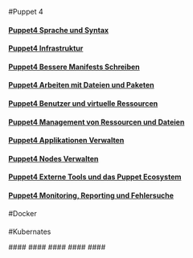 #Puppet 4

#### [Puppet4 Sprache und Syntax](../puppet4-basics)
#### [Puppet4 Infrastruktur](../puppet4-infrastruktur)
#### [Puppet4 Bessere Manifests Schreiben](../puppet4-bessere-manifests)
#### [Puppet4 Arbeiten mit Dateien und Paketen](../puppet4-datein-packete)
#### [Puppet4 Benutzer und virtuelle Ressourcen](../puppet4-benutzer-virtuelleressourcen)
#### [Puppet4 Management von Ressourcen und Dateien](../puppet4-ressourcen-datein)
#### [Puppet4 Applikationen Verwalten](../puppet4-applikationen)
#### [Puppet4 Nodes Verwalten](../puppet4-nodes)
#### [Puppet4 Externe Tools und das Puppet Ecosystem](../puppet4-externe-tools-ecosystem)
#### [Puppet4 Monitoring, Reporting und Fehlersuche](../puppet-monitorin-reporting-fehlersuche)

#Docker

#### []()
#### []()
#### []()
#### []()
#### []()

#Kubernates

####[]()
####[]()
####[]()
####[]()
####[]()

